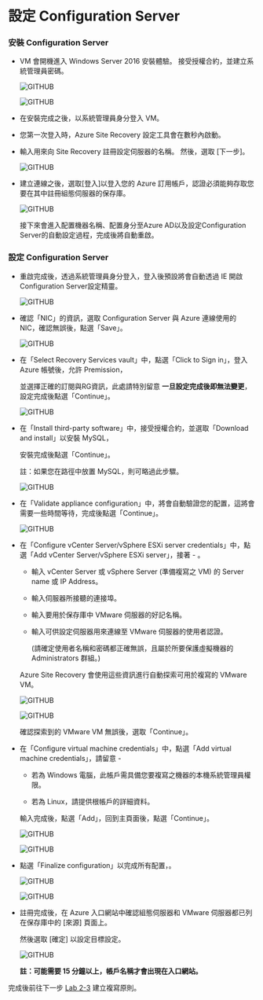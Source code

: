 # 設定 Configuration Server

### 安裝 Configuration Server

- VM 會開機進入 Windows Server 2016 安裝體驗。 接受授權合約，並建立系統管理員密碼。<br>
  
  ![GITHUB](https://github.com/MarkChang-Core/ASR-VMWare/blob/main/Image/image7.jpg)<br>
  
  ![GITHUB](https://github.com/MarkChang-Core/ASR-VMWare/blob/main/Image/image8.jpg)<br>
  
- 在安裝完成之後，以系統管理員身分登入 VM。<br>

- 您第一次登入時，Azure Site Recovery 設定工具會在數秒內啟動。<br>

- 輸入用來向 Site Recovery 註冊設定伺服器的名稱。 然後，選取 [下一步]。<br>

  ![GITHUB](https://github.com/MarkChang-Core/ASR-VMWare/blob/main/Image/image9.jpg)<br>

- 建立連線之後，選取[登入]以登入您的 Azure 訂用帳戶，認證必須能夠存取您要在其中註冊組態伺服器的保存庫。<br>

  ![GITHUB](https://github.com/MarkChang-Core/ASR-VMWare/blob/main/Image/image10.jpg)<br>
  
  接下來會進入配置機器名稱、配置身分至Azure AD以及設定Configuration Server的自動設定過程，完成後將自動重啟。<br>

### 設定 Configuration Server

- 重啟完成後，透過系統管理員身分登入，登入後預設將會自動透過 IE 開啟 Configuration Server設定精靈。<br>

  ![GITHUB](https://github.com/MarkChang-Core/ASR-VMWare/blob/main/Image/image11.jpg)<br>

- 確認「NIC」的資訊，選取 Configuration Server 與 Azure 連線使用的 NIC，確認無誤後，點選「Save」。<br>
   
  ![GITHUB](https://github.com/MarkChang-Core/ASR-VMWare/blob/main/Image/image12.jpg)<br>
  
- 在「Select Recovery Services vault」中，點選「Click to Sign in」，登入 Azure 帳號後，允許 Premission，<br>

  並選擇正確的訂閱與RG資訊，此處請特別留意 **一旦設定完成後即無法變更**，設定完成後點選「Continue」。<br>

  ![GITHUB](https://github.com/MarkChang-Core/ASR-VMWare/blob/main/Image/image13.jpg)<br>
 
- 在「Install third-party software」中，接受授權合約，並選取「Download and install」以安裝 MySQL，<br>

  安裝完成後點選「Continue」。<br>

  註：如果您在路徑中放置 MySQL，則可略過此步驟。<br>

  ![GITHUB](https://github.com/MarkChang-Core/ASR-VMWare/blob/main/Image/image14.jpg)<br>

- 在「Validate appliance configuration」中，將會自動驗證您的配置，這將會需要一些時間等待，完成後點選「Continue」。<br>

  ![GITHUB](https://github.com/MarkChang-Core/ASR-VMWare/blob/main/Image/image14.jpg)<br>

- 在「Configure vCenter Server/vSphere ESXi server credentials」中，點選「Add vCenter Server/vSphere ESXi server」，接著 - 。<br>

  - 輸入 vCenter Server 或 vSphere Server (準備複寫之 VM) 的 Server name 或 IP Address。<br>

  - 輸入伺服器所接聽的連接埠。<br>
  
  - 輸入要用於保存庫中 VMware 伺服器的好記名稱。<br>

  - 輸入可供設定伺服器用來連線至 VMware 伺服器的使用者認證。<br>
    
    (請確定使用者名稱和密碼都正確無誤，且屬於所要保護虛擬機器的 Administrators 群組。) <br>

  Azure Site Recovery 會使用這些資訊進行自動探索可用於複寫的 VMware VM。<br>
  
  ![GITHUB](https://github.com/MarkChang-Core/ASR-VMWare/blob/main/Image/image15.jpg)<br>
  
  ![GITHUB](https://github.com/MarkChang-Core/ASR-VMWare/blob/main/Image/image16.jpg)<br>
  
  確認探索到的 VMware VM 無誤後，選取「Continue」。<br>

- 在「Configure virtual machine credentials」中，點選「Add virtual machine credentials」，請留意 -<br>
  
  - 若為 Windows 電腦，此帳戶需具備您要複寫之機器的本機系統管理員權限。<br>

  - 若為 Linux，請提供根帳戶的詳細資料。<br>
  
  輸入完成後，點選「Add」，回到主頁面後，點選「Continue」。<br>
  
  ![GITHUB](https://github.com/MarkChang-Core/ASR-VMWare/blob/main/Image/image17.jpg)<br>

  ![GITHUB](https://github.com/MarkChang-Core/ASR-VMWare/blob/main/Image/image18.jpg)<br>

- 點選「Finalize configuration」以完成所有配置，。<br>
  
  ![GITHUB](https://github.com/MarkChang-Core/ASR-VMWare/blob/main/Image/image19.jpg)<br>
  
  ![GITHUB](https://github.com/MarkChang-Core/ASR-VMWare/blob/main/Image/image20.jpg)<br>
  
- 註冊完成後，在 Azure 入口網站中確認組態伺服器和 VMware 伺服器都已列在保存庫中的 [來源] 頁面上。<br>
  
  然後選取 [確定] 以設定目標設定。<br>
  
  ![GITHUB](https://github.com/MarkChang-Core/ASR-VMWare/blob/main/Image/image21.jpg)<br>

  **註：可能需要 15 分鐘以上，帳戶名稱才會出現在入口網站。**

完成後前往下一步 [Lab 2-3](https://github.com/MarkChang-Core/ASR-VMWare/blob/main/Lab2-3.md) 建立複寫原則。
